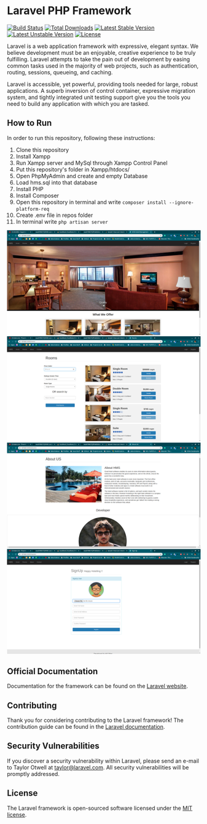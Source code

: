# Laravel PHP Framework

[![Build Status](https://travis-ci.org/laravel/framework.svg)](https://travis-ci.org/laravel/framework)
[![Total Downloads](https://poser.pugx.org/laravel/framework/d/total.svg)](https://packagist.org/packages/laravel/framework)
[![Latest Stable Version](https://poser.pugx.org/laravel/framework/v/stable.svg)](https://packagist.org/packages/laravel/framework)
[![Latest Unstable Version](https://poser.pugx.org/laravel/framework/v/unstable.svg)](https://packagist.org/packages/laravel/framework)
[![License](https://poser.pugx.org/laravel/framework/license.svg)](https://packagist.org/packages/laravel/framework)

Laravel is a web application framework with expressive, elegant syntax. We believe development must be an enjoyable, creative experience to be truly fulfilling. Laravel attempts to take the pain out of development by easing common tasks used in the majority of web projects, such as authentication, routing, sessions, queueing, and caching.

Laravel is accessible, yet powerful, providing tools needed for large, robust applications. A superb inversion of control container, expressive migration system, and tightly integrated unit testing support give you the tools you need to build any application with which you are tasked.


## How to Run
In order to run this repository, following these instructions:
1) Clone this repository
2) Install Xampp
3) Run Xampp server and MySql through Xampp Control Panel
4) Put this repository's folder in Xampp/htdocs/
5) Open PhpMyAdmin and create and empty Database
6) Load hms.sql into that database
7) Install PHP
8) Install Composer
9) Open this repository in terminal and write 
`composer install --ignore-platform-req`
10) Create .env file in repos folder
11) In terminal write `php artisan server`

![](https://github.com/asad1996172/HMS/blob/master/1.png)
![](https://github.com/asad1996172/HMS/blob/master/2.png)
![](https://github.com/asad1996172/HMS/blob/master/3.png)
![](https://github.com/asad1996172/HMS/blob/master/4.png)

## Official Documentation

Documentation for the framework can be found on the [Laravel website](http://laravel.com/docs).

## Contributing

Thank you for considering contributing to the Laravel framework! The contribution guide can be found in the [Laravel documentation](http://laravel.com/docs/contributions).

## Security Vulnerabilities

If you discover a security vulnerability within Laravel, please send an e-mail to Taylor Otwell at taylor@laravel.com. All security vulnerabilities will be promptly addressed.

## License

The Laravel framework is open-sourced software licensed under the [MIT license](http://opensource.org/licenses/MIT).

